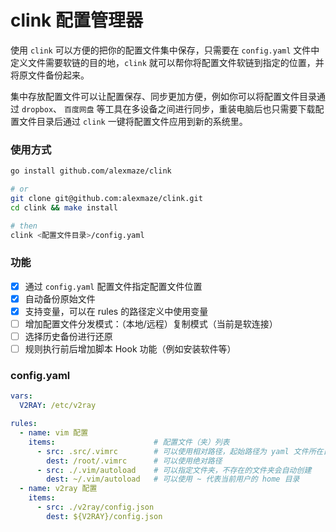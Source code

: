 # clink 配置管理器


使用 `clink` 可以方便的把你的配置文件集中保存，只需要在 `config.yaml` 文件中定义文件需要软链的目的地，`clink` 就可以帮你将配置文件软链到指定的位置，并将原文件备份起来。

集中存放配置文件可以让配置保存、同步更加方便，例如你可以将配置文件目录通过 `dropbox`、 `百度网盘` 等工具在多设备之间进行同步，重装电脑后也只需要下载配置文件目录后通过 `clink` 一键将配置文件应用到新的系统里。

### 使用方式

```sh
go install github.com/alexmaze/clink

# or 
git clone git@github.com:alexmaze/clink.git
cd clink && make install

# then
clink <配置文件目录>/config.yaml
```

### 功能

- [x] 通过 `config.yaml` 配置文件指定配置文件位置
- [x] 自动备份原始文件
- [x] 支持变量，可以在 rules 的路径定义中使用变量
- [ ] 增加配置文件分发模式：（本地/远程）复制模式（当前是软连接）
- [ ] 选择历史备份进行还原
- [ ] 规则执行前后增加脚本 Hook 功能（例如安装软件等）

### config.yaml

```yaml
vars:
  V2RAY: /etc/v2ray

rules:
  - name: vim 配置
    items:                      # 配置文件（夹）列表
      - src: .src/.vimrc        # 可以使用相对路径，起始路径为 yaml 文件所在目录
        dest: /root/.vimrc      # 可以使用绝对路径
      - src: ./.vim/autoload    # 可以指定文件夹，不存在的文件夹会自动创建
        dest: ~/.vim/autoload   # 可以使用 ~ 代表当前用户的 home 目录
  - name: v2ray 配置
    items:
      - src: ./v2ray/config.json
        dest: ${V2RAY}/config.json
```
